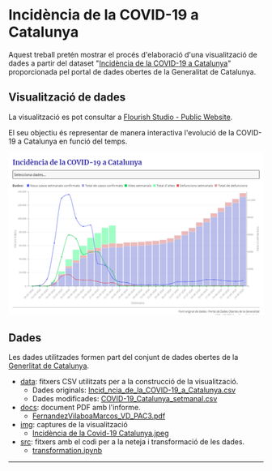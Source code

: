 # Incidència de la COVID-19 a Catalunya

Aquest treball pretén mostrar el procés d'elaboració d'una visualització de dades a partir del dataset "[Incidència de la COVID-19 a Catalunya](https://analisi.transparenciacatalunya.cat/Salut/Incid-ncia-de-la-COVID-19-a-Catalunya/623z-r97q/data)" proporcionada pel portal de dades obertes de la Generalitat de Catalunya.

## Visualització de dades

La visualització es pot consultar a [Flourish Studio - Public Website](https://public.flourish.studio/visualisation/6245825/). 

El seu objectiu és representar de manera interactiva l'evolució de la COVID-19 a Catalunya en funció del temps. 


[![Visualization](./img/Incidencia_Covid-19_Cat.png)](https://public.flourish.studio/visualisation/6245825/)

## Dades

Les dades utilitzades formen part del conjunt de dades obertes de la [Generlitat de Catalunya](http://governobert.gencat.cat/ca/dades_obertes/).

- [data](./data): fitxers CSV utilitzats per a la construcció de la visualització.
  - Dades originals: [Incid_ncia_de_la_COVID-19_a_Catalunya.csv](./data/Incid_ncia_de_la_COVID-19_a_Catalunya.csv)
  - Dades modificades: [COVID-19_Catalunya_setmanal.csv](./data/COVID-19_Catalunya_setmanal.csv)
- [docs](./docs): document PDF amb l'informe. 
  - [FernandezVilaboaMarcos_VD_PAC3.pdf](./docs/FernandezVilaboaMarcos_VD_PAC2.pdf)
- [img](./img): captures de la visualització
  - [Incidència de la Covid-19 Catalunya.jpeg](./img/Incidencia_Covid-19_Cat.png)
- [src](./src): fitxers amb el codi per a la neteja i transformació de les dades.
  - [transformation.ipynb](./src/transformation.ipynb)


----
